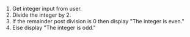 1. Get integer input from user.
2. Divide the integer by 2.
3. If the remainder post division is 0 then display "The integer is even."
4. Else display "The integer is odd."
